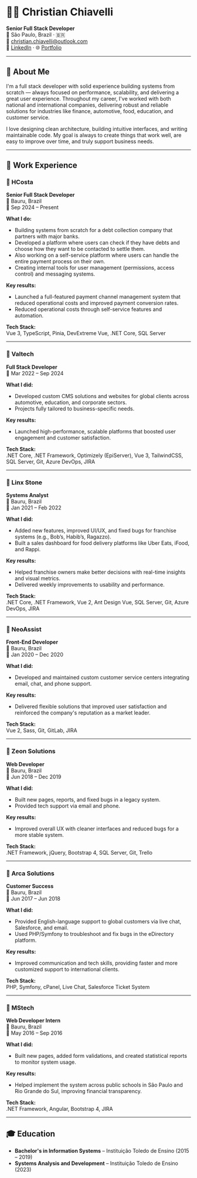 # 👨‍💻 Christian Chiavelli

**Senior Full Stack Developer**  
📍 São Paulo, Brazil · 🇧🇷  
📧 christian.chiavelli@outlook.com  
🔗 [LinkedIn](https://www.linkedin.com/in/christianchiavelli) · 🌐 [Portfolio](https://chiavelli.dev/)

---

## 🚀 About Me

I'm a full stack developer with solid experience building systems from scratch — always focused on performance, scalability, and delivering a great user experience. Throughout my career, I've worked with both national and international companies, delivering robust and reliable solutions for industries like finance, automotive, food, education, and customer service.

I love designing clean architecture, building intuitive interfaces, and writing maintainable code. My goal is always to create things that work well, are easy to improve over time, and truly support business needs.

---

## 💼 Work Experience

### 🔹 HCosta  
**Senior Full Stack Developer**  
📍 Bauru, Brazil  
📅 Sep 2024 – Present  

**What I do:**  
- Building systems from scratch for a debt collection company that partners with major banks.
- Developed a platform where users can check if they have debts and choose how they want to be contacted to settle them.
- Also working on a self-service platform where users can handle the entire payment process on their own.
- Creating internal tools for user management (permissions, access control) and messaging systems.

**Key results:**  
- Launched a full-featured payment channel management system that reduced operational costs and improved payment conversion rates.
- Reduced operational costs through self-service features and automation.

**Tech Stack:**  
Vue 3, TypeScript, Pinia, DevExtreme Vue, .NET Core, SQL Server

---

### 🔹 Valtech  
**Full Stack Developer**  
📅 Mar 2022 – Sep 2024  

**What I did:**  
- Developed custom CMS solutions and websites for global clients across automotive, education, and corporate sectors.  
- Projects fully tailored to business-specific needs.

**Key results:**  
- Launched high-performance, scalable platforms that boosted user engagement and customer satisfaction.

**Tech Stack:**  
.NET Core, .NET Framework, Optimizely (EpiServer), Vue 3, TailwindCSS, SQL Server, Git, Azure DevOps, JIRA

---

### 🔹 Linx Stone  
**Systems Analyst**  
📍 Bauru, Brazil  
📅 Jan 2021 – Feb 2022  

**What I did:**  
- Added new features, improved UI/UX, and fixed bugs for franchise systems (e.g., Bob’s, Habib’s, Ragazzo).  
- Built a sales dashboard for food delivery platforms like Uber Eats, iFood, and Rappi.

**Key results:**  
- Helped franchise owners make better decisions with real-time insights and visual metrics.  
- Delivered weekly improvements to usability and performance.

**Tech Stack:**  
.NET Core, .NET Framework, Vue 2, Ant Design Vue, SQL Server, Git, Azure DevOps, JIRA

---

### 🔹 NeoAssist  
**Front-End Developer**  
📍 Bauru, Brazil  
📅 Jan 2020 – Dec 2020  

**What I did:**  
- Developed and maintained custom customer service centers integrating email, chat, and phone support.

**Key results:**  
- Delivered flexible solutions that improved user satisfaction and reinforced the company's reputation as a market leader.

**Tech Stack:**  
Vue 2, Sass, Git, GitLab, JIRA

---

### 🔹 Zeon Solutions  
**Web Developer**  
📍 Bauru, Brazil  
📅 Jun 2018 – Dec 2019  

**What I did:**  
- Built new pages, reports, and fixed bugs in a legacy system.  
- Provided tech support via email and phone.

**Key results:**  
- Improved overall UX with cleaner interfaces and reduced bugs for a more stable system.

**Tech Stack:**  
.NET Framework, jQuery, Bootstrap 4, SQL Server, Git, Trello

---

### 🔹 Arca Solutions  
**Customer Success**  
📍 Bauru, Brazil  
📅 Jun 2017 – Jun 2018  

**What I did:**  
- Provided English-language support to global customers via live chat, Salesforce, and email.  
- Used PHP/Symfony to troubleshoot and fix bugs in the eDirectory platform.

**Key results:**  
- Improved communication and tech skills, providing faster and more customized support to international clients.

**Tech Stack:**  
PHP, Symfony, cPanel, Live Chat, Salesforce Ticket System

---

### 🔹 MStech  
**Web Developer Intern**  
📍 Bauru, Brazil  
📅 May 2016 – Sep 2016  

**What I did:**  
- Built new pages, added form validations, and created statistical reports to monitor system usage.

**Key results:**  
- Helped implement the system across public schools in São Paulo and Rio Grande do Sul, improving financial transparency.

**Tech Stack:**  
.NET Framework, Angular, Bootstrap 4, JIRA

---

## 🎓 Education

- **Bachelor's in Information Systems** – Instituição Toledo de Ensino (2015 – 2019)  
- **Systems Analysis and Development** – Instituição Toledo de Ensino (2023)

